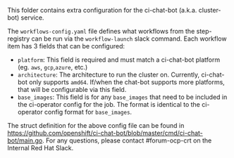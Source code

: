 This folder contains extra configuration for the ci-chat-bot (a.k.a. cluster-bot) service.

The `workflows-config.yaml` file defines what workflows from the step-registry can be run
via the `workflow-launch` slack command. Each workflow item has 3 fields that can be configured:
- `platform`: This field is required and must match a ci-chat-bot platform (eg. `aws`, `gcp`,`azure`, etc.)
- `architecture`: The architecture to run the cluster on. Currently, ci-chat-bot only supports `amd64`. If/when
  the chat-bot supports more platforms, that will be configurable via this field.
- `base_images`: This field is for any `base_images` that need to be included in the ci-operator config for the job.
  The format is identical to the ci-operator config format for `base_images`.

The struct definition for the above config file can be found in https://github.com/openshift/ci-chat-bot/blob/master/cmd/ci-chat-bot/main.go.
For any questions, please contact #forum-ocp-crt on the Internal Red Hat Slack.
